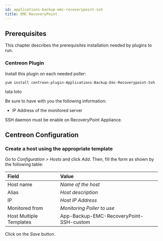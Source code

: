 ```yaml
---
id: applications-backup-emc-recoverypoint-ssh
title: EMC RecoveryPoint
---
```


## Prerequisites

This chapter describes the prerequisites installation needed by plugins to run.

### Centreon Plugin

Install this plugin on each needed poller:

``` shell
yum install centreon-plugin-Applications-Backup-Emc-Recoverypoint-Ssh
```

tata
toto

Be sure to have with you the following information:

  - IP Address of the monitored server

SSH daemon must be enable on RecoveryPoint Appliance.

## Centreon Configuration

### Create a host using the appropriate template

Go to *Configuration \> Hosts* and click *Add*. Then, fill the form as shown by
the following table:

| Field                                | Value                                   |
| :----------------------------------- | :-------------------------------------- |
| Host name                            | *Name of the host*                      |
| Alias                                | *Host description*                      |
| IP                                   | *Host IP Address*                       |
| Monitored from                       | *Monitoring Poller to use*              |
| Host Multiple Templates              | App-Backup-EMC-RecoveryPoint-SSH-custom |

Click on the *Save* button.
